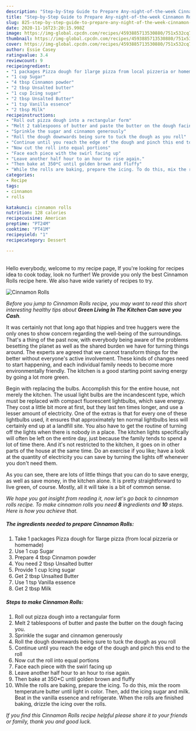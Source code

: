 ```yaml
---
description: "Step-by-Step Guide to Prepare Any-night-of-the-week Cinnamon Rolls"
title: "Step-by-Step Guide to Prepare Any-night-of-the-week Cinnamon Rolls"
slug: 825-step-by-step-guide-to-prepare-any-night-of-the-week-cinnamon-rolls
date: 2020-11-16T23:20:15.998Z
image: https://img-global.cpcdn.com/recipes/4593885713530880/751x532cq70/cinnamon-rolls-recipe-main-photo.jpg
thumbnail: https://img-global.cpcdn.com/recipes/4593885713530880/751x532cq70/cinnamon-rolls-recipe-main-photo.jpg
cover: https://img-global.cpcdn.com/recipes/4593885713530880/751x532cq70/cinnamon-rolls-recipe-main-photo.jpg
author: Essie Casey
ratingvalue: 3.4
reviewcount: 9
recipeingredient:
- "1 packages Pizza dough for 1large pizza from local pizzeria or homemade"
- "1 cup Sugar"
- "4 tbsp Cinnamon powder"
- "2 tbsp Unsalted butter"
- "1 cup Icing sugar"
- "2 tbsp Unsalted Butter"
- "1 tsp Vanilla essence"
- "2 tbsp Milk"
recipeinstructions:
- "Roll out pizza dough into a rectangular form"
- "Melt 2 tablespoons of butter and paste the butter on the dough facing you."
- "Sprinkle the sugar and cinnamon generously"
- "Roll the dough downwards being sure to tuck the dough as you roll"
- "Continue until you reach the edge of the dough and pinch this end to the roll"
- "Now cut the roll into equal portions"
- "Face each piece with the swirl facing up"
- "Leave another half hour to an hour to rise again."
- "Then bake at 350*C until golden brown and fluffy"
- "While the rolls are baking, prepare the icing. To do this, mix the room temperature butter until light in color. Then, add the icing sugar and milk. Beat in the vanilla essence and refrigerate. When the rolls are finished baking, drizzle the icing over the rolls."
categories:
- Recipe
tags:
- cinnamon
- rolls

katakunci: cinnamon rolls 
nutrition: 128 calories
recipecuisine: American
preptime: "PT24M"
cooktime: "PT41M"
recipeyield: "1"
recipecategory: Dessert

---
```

<br>
Hello everybody, welcome to my recipe page, If you're looking for recipes idea to cook today, look no further! We provide you only the best Cinnamon Rolls recipe here. We also have wide variety of recipes to try.
<br>


![Cinnamon Rolls](https://img-global.cpcdn.com/recipes/4593885713530880/751x532cq70/cinnamon-rolls-recipe-main-photo.jpg)

<i>Before you jump to Cinnamon Rolls recipe, you may want to read this short interesting healthy tips about 
<strong>Green Living In The Kitchen Can save you Cash</strong>.</i>
</br>

It was certainly not that long ago that hippies and tree huggers were the only ones to show concern regarding the well-being of the surroundings. That's a thing of the past now, with everybody being aware of the problems besetting the planet as well as the shared burden we have for turning things around. The experts are agreed that we cannot transform things for the better without everyone's active involvement. These kinds of changes need to start happening, and each individual family needs to become more environmentally friendly. The kitchen is a good starting point saving energy by going a lot more green.

Begin with replacing the bulbs. Accomplish this for the entire house, not merely the kitchen. The usual light bulbs are the incandescent type, which must be replaced with compact fluorescent lightbulbs, which save energy. They cost a little bit more at first, but they last ten times longer, and use a lesser amount of electricity. One of the extras is that for every one of these lightbulbs used, it ensures that approximately ten normal lightbulbs less will certainly end up at a landfill site. You also have to get the routine of turning off the lights when there is nobody in a place. The kitchen lights specifically will often be left on the entire day, just because the family tends to spend a lot of time there. And it's not restricted to the kitchen, it goes on in other parts of the house at the same time. Do an exercise if you like; have a look at the quantity of electricity you can save by turning the lights off whenever you don't need them.

As you can see, there are lots of little things that you can do to save energy, as well as save money, in the kitchen alone. It is pretty straightforward to live green, of course. Mostly, all it will take is a bit of common sense.


<i>We hope you got insight from reading it, now let's go back to cinnamon rolls recipe. To make cinnamon rolls you need <strong>8</strong> ingredients and <strong>10</strong> steps. Here is how you achieve that.
</i>

##### The ingredients needed to prepare Cinnamon Rolls:

1. Take 1 packages Pizza dough for 1large pizza (from local pizzeria or homemade)
1. Use 1 cup Sugar
1. Prepare 4 tbsp Cinnamon powder
1. You need 2 tbsp Unsalted butter
1. Provide 1 cup Icing sugar
1. Get 2 tbsp Unsalted Butter
1. Use 1 tsp Vanilla essence
1. Get 2 tbsp Milk


##### Steps to make Cinnamon Rolls:

1. Roll out pizza dough into a rectangular form
1. Melt 2 tablespoons of butter and paste the butter on the dough facing you.
1. Sprinkle the sugar and cinnamon generously
1. Roll the dough downwards being sure to tuck the dough as you roll
1. Continue until you reach the edge of the dough and pinch this end to the roll
1. Now cut the roll into equal portions
1. Face each piece with the swirl facing up
1. Leave another half hour to an hour to rise again.
1. Then bake at 350*C until golden brown and fluffy
1. While the rolls are baking, prepare the icing. To do this, mix the room temperature butter until light in color. Then, add the icing sugar and milk. Beat in the vanilla essence and refrigerate. When the rolls are finished baking, drizzle the icing over the rolls.


<i>If you find this Cinnamon Rolls recipe helpful please share it to your friends or family, thank you and good luck.</i>
